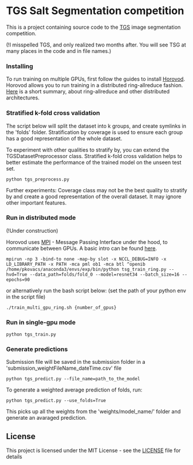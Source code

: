 # TGS Salt Segmentation competition

This is a project containing source code to the [TGS](https://www.kaggle.com/c/tgs-salt-identification-challenge) image segmentation competition.

(!I misspelled TGS, and only realized two months after. You will see TSG at many places in the code and in file names.)

### Installing

To run training on multiple GPUs, first follow the guides to install [Horovod](https://github.com/uber/horovod). Horovod allows you to run training in a distributed ring-allreduce fashion. [Here](https://www.oreilly.com/ideas/distributed-tensorflow) is a short summary, about ring-allreduce and other distributed architectures.


### Stratified k-fold cross validation

The script below will split the dataset into k groups, and create symlinks in the 'folds' folder.
Stratification by coverage is used to ensure each group has a good representation of the whole dataset.

To experiment with other qualities to stratify by, you can extend the TGSDatasetPreprocessor class. Stratified k-fold cross validation helps to better estimate the performance of the trained model on the unseen test set.

```
python tgs_preprocess.py
```

Further experiments: Coverage class may not be the best quality to stratify by and create a good representation of the overall dataset. It may ignore other important features.

### Run in distributed mode
(!Under construction)

Horovod uses [MPI](https://www.open-mpi.org/) - Message Passing Interface under the hood, to communicate between GPUs. A basic intro can be found [here](https://github.com/uber/horovod/blob/master/docs/concepts.md).

```
mpirun -np 3 -bind-to none -map-by slot -x NCCL_DEBUG=INFO -x LD_LIBRARY_PATH -x PATH -mca pml ob1 -mca btl ^openib /home/pkovacs/anaconda3/envs/exp/bin/python tsg_train_ring.py --hvd=True --data_path=folds/fold_0 --model=resnet34 --batch_size=16 --epochs=90
```

or alternatively run the bash script below:
(set the path of your python env in the script file)

```
./train_multi_gpu_ring.sh {number_of_gpus}
```

### Run in single-gpu mode

```
python tgs_train.py
```


### Generate predictions

Submission file will be saved in the submission folder in a 'submission_weightFileName_dateTime.csv' file

```
python tgs_predict.py --file_name=path_to_the_model
```

To generate a weighted average prediction of folds, run:

```
python tgs_predict.py --use_folds=True
```

This picks up all the weights from the 'weights/model_name/' folder and generate an avaraged prediction.

## License

This project is licensed under the MIT License - see the [LICENSE](LICENSE) file for details


